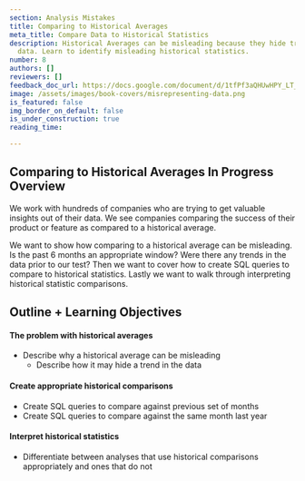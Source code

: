 ```yaml
---
section: Analysis Mistakes
title: Comparing to Historical Averages
meta_title: Compare Data to Historical Statistics
description: Historical Averages can be misleading because they hide trends in the
  data. Learn to identify misleading historical statistics.
number: 8
authors: []
reviewers: []
feedback_doc_url: https://docs.google.com/document/d/1tfPf3aQHUwHPY_LT_leT6OE3IYczwfXVCt8u9AtPdJo/edit?usp=sharing
image: /assets/images/book-covers/misrepresenting-data.png
is_featured: false
img_border_on_default: false
is_under_construction: true
reading_time:

---
```

## Comparing to Historical Averages In Progress Overview

We work with hundreds of companies who are trying to get valuable insights out of their data. We see companies comparing the success of their product or feature as compared to a historical average.

We want to show how comparing to a historical average can be misleading. Is the past 6 months an appropriate window? Were there any trends in the data prior to our test? Then we want to cover how to create SQL queries to compare to historical statistics. Lastly we want to walk through interpreting historical statistic comparisons.

## Outline + Learning Objectives

#### The problem with historical averages

* Describe why a historical average can be misleading
  * Describe how it may hide a trend in the data

#### Create appropriate historical comparisons

* Create SQL queries to compare against previous set of months
* Create SQL queries to compare against the same month last year

#### Interpret historical statistics

* Differentiate between analyses that use historical comparisons appropriately and ones that do not
